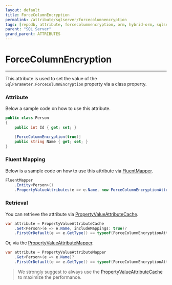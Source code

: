 ```yaml
---
layout: default
title: ForceColumnEncryption
permalink: /attribute/sqlserver/forcecolumnencryption
tags: [repodb, attribute, forcecolumnencryption, orm, hybrid-orm, sqlserver, sqlite, mysql, postgresql]
parent: "SQL Server"
grand_parent: ATTRIBUTES
---
```


# ForceColumnEncryption

---

This attribute is used to set the value of the `SqlParameter.ForceColumnEncryption` property via a class property.

### Attribute

Below a sample code on how to use this attribute.

```csharp
public class Person
{
    public int Id { get; set; }

    [ForceColumnEncryption(true)]
    public string Name { get; set; }
}
```

### Fluent Mapping

Below is a sample code on how to use this attribute via [FluentMapper](/mapper/fluentmapper).

```csharp
FluentMapper
    .Entity<Person>()
    .PropertyValueAttributes(e => e.Name, new ForceColumnEncryptionAttribute(true));
```

### Retrieval

You can retrieve the attribute via [PropertyValueAttributeCache](/cacher/propertyvalueattributecache).

```csharp
var attribute = PropertyValueAttributeCache
    .Get<Person>(e => e.Name, includeMappings: true)?
    .FirstOrDefault(e => e.GetType() == typeof(ForceColumnEncryptionAttribute));
```

Or, via the [PropertyValueAttributeMapper](/mapper/propertyvalueattributemapper).

```csharp
var attribute = PropertyValueAttributeMapper
    .Get<Person>(e => e.Name)?
    .FirstOrDefault(e => e.GetType() == typeof(ForceColumnEncryptionAttribute));
```

> We strongly suggest to always use the [PropertyValueAttributeCache](/cacher/propertyvalueattributecache) to maximize the performance.